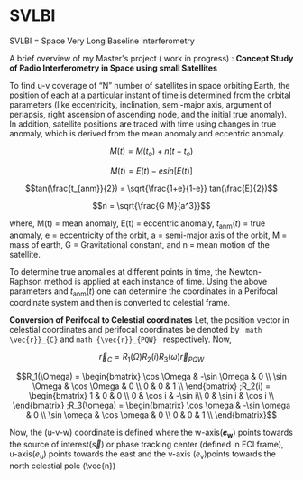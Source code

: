 # SVLBI

SVLBI = Space Very Long Baseline Interferometry

A brief overview of my Master's project ( work in progress) :  **Concept Study of Radio Interferometry in Space using small Satellites**

To find u-v coverage of “N” number of satellites in space orbiting Earth, the position of each at
a particular instant of time is determined from the orbital parameters (like eccentricity, inclination,
semi-major axis, argument of periapsis, right ascension of ascending node, and the initial true
anomaly). In addition, satellite positions are traced with time using changes in true anomaly, which
is derived from the mean anomaly and eccentric anomaly.

```math
M(t) = M(t_o) + n (t-t_o)
```
```math
M(t) = E(t) - e sin[E(t)]
```
```math
tan(\frac{t_{anm}}{2}) = \sqrt{\frac{1+e}{1-e}} tan(\frac{E}{2})
```
```math
n = \sqrt{\frac{G M}{a^3}}
```
where, M(t) = mean anomaly,
E(t) = eccentric anomaly,
$t_{\text{anm}}(t)$ = true anomaly,
e = eccentricity of the orbit,
a = semi-major axis of the orbit,
M = mass of earth,
G = Gravitational constant, and
n = mean motion of the satellite.

To determine true anomalies at different points in time, the Newton-Raphson method is applied at each instance of time.
Using the above parameters and $t_{\text{anm}}(t)$ one can determine the coordinates in a Perifocal coordinate system and then is converted to celestial frame.

**Conversion of Perifocal to Celestial coordinates**
Let, the position vector in celestial coordinates and perifocal coordinates be denoted by ``` math \vec{r}}_{C}``` and ```math {\vec{r}}_{PQW} ```
respectively. Now,
```math
\vec{r}_{C} = R_1(\Omega)R_2(i)R_3(\omega) \vec{r}_{PQW}
```
```math
R_1(\Omega) =
\begin{bmatrix}
\cos \Omega & -\sin \Omega & 0 \\
\sin \Omega & \cos \Omega & 0 \\
0 & 0 & 1 \\    
\end{bmatrix}
;R_2(i) = 
\begin{bmatrix}
1 & 0 & 0 \\
0 & \cos i & -\sin i\\
0 & \sin  i & \cos i \\ 
\end{bmatrix}
;R_3(\omega) = 
\begin{bmatrix}
\cos \omega & -\sin \omega & 0 \\
\sin \omega & \cos \omega & 0 \\
0 & 0 & 1 \\    
\end{bmatrix}
```
Now, the (u-v-w) coordinate is defined where the w-axis(**$e_{\text{w}}$**) points towards the source of interest($\vec{s}$) or phase tracking center (defined in ECI  frame), u-axis($e_{\text{u}}$) points towards the east and the v-axis ($e_{\text{v}}$)points towards the north celestial pole (\vec{n})
```math
